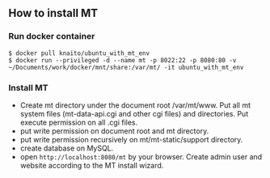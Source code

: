 How to install MT
----

### Run docker container

```
$ docker pull knaito/ubuntu_with_mt_env
$ docker run --privileged -d --name mt -p 8022:22 -p 8080:80 -v ~/Documents/work/docker/mnt/share:/var/mt/ -it ubuntu_with_mt_env
```

### Install MT

- Create mt directory under the document root /var/mt/www. Put all mt system files (mt-data-api.cgi and other cgi files) and directories. Put execute permission on all .cgi files.
- put write permission on document root and mt directory.
- put write permission recursively on mt/mt-static/support directory.
- create database on MySQL.
- open `http://localhost:8080/mt` by your browser. Create admin user and website according to the MT install wizard.
